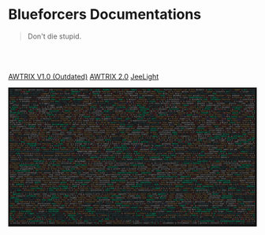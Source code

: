 # Blueforcers Documentations 

> Don't die stupid.  

</br>
</br>
</br>
<div class="buttons">
  <a href="#/v1/README" target="_blank"><span>AWTRIX V1.0 (Outdated)</span></a>
  <a href="#/v2/README"><span>AWTRIX 2.0</span></a>
    <a href="#/jeelight/README"><span>JeeLight</span></a>
</div>

<!-- background image -->

![](/cover.png)

